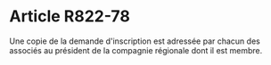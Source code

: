 # Article R822-78

Une copie de la demande d'inscription est adressée par chacun des associés au président de la compagnie régionale dont il est membre.
